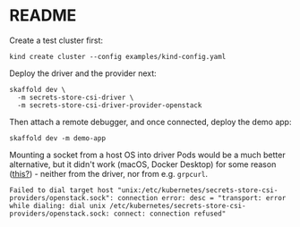 # README

Create a test cluster first:

```shell
kind create cluster --config examples/kind-config.yaml
```

Deploy the driver and the provider next:

```shell
skaffold dev \
  -m secrets-store-csi-driver \
  -m secrets-store-csi-driver-provider-openstack
```

Then attach a remote debugger, and once connected, deploy the demo app:

```shell
skaffold dev -m demo-app
```

Mounting a socket from a host OS into driver Pods would be a much better
alternative, but it didn't work (macOS, Docker Desktop) for some reason
([this?](https://stackoverflow.com/a/77588828)) - neither from the driver, nor
from e.g. `grpcurl`.

```
Failed to dial target host "unix:/etc/kubernetes/secrets-store-csi-providers/openstack.sock": connection error: desc = "transport: error while dialing: dial unix /etc/kubernetes/secrets-store-csi-providers/openstack.sock: connect: connection refused"

```
